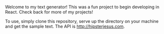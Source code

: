 Welcome to my text generator! This was a fun project to begin developing in React. Check back for more of my projects!

To use, simply clone this repository, serve up the directory on your machine and get the sample text. The API is http://hipsterjesus.com. 
